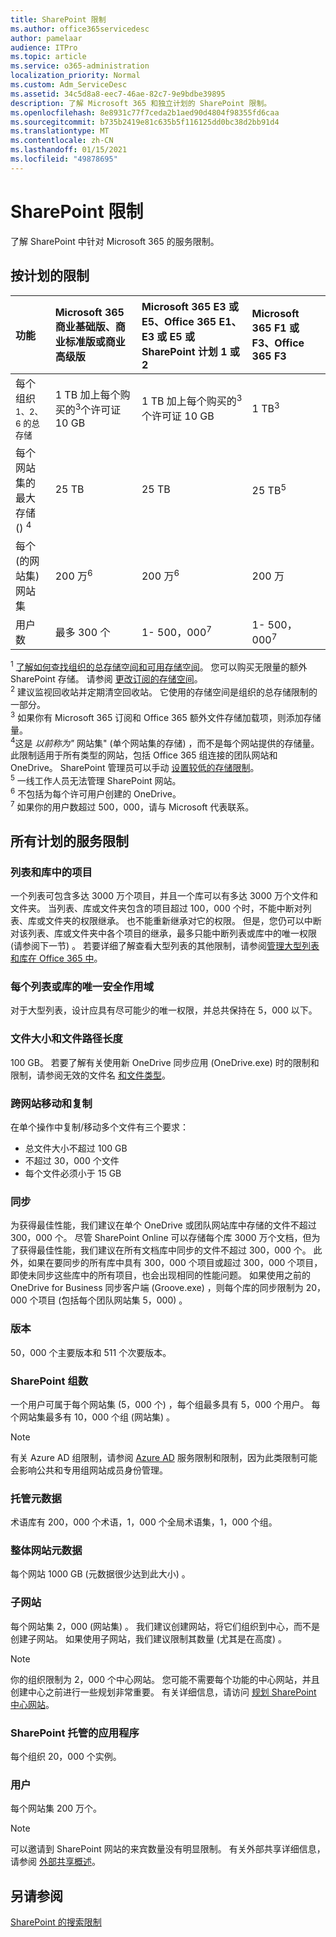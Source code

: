```yaml
---
title: SharePoint 限制
ms.author: office365servicedesc
author: pamelaar
audience: ITPro
ms.topic: article
ms.service: o365-administration
localization_priority: Normal
ms.custom: Adm_ServiceDesc
ms.assetid: 34c5d8a8-eec7-46ae-82c7-9e9bdbe39895
description: 了解 Microsoft 365 和独立计划的 SharePoint 限制。
ms.openlocfilehash: 8e8931c77f7ceda2b1aed90d4804f98355fd6caa
ms.sourcegitcommit: b735b2419e81c635b5f116125dd0bc38d2bb91d4
ms.translationtype: MT
ms.contentlocale: zh-CN
ms.lasthandoff: 01/15/2021
ms.locfileid: "49878695"
---
```

# <a name="sharepoint-limits"></a>SharePoint 限制

了解 SharePoint 中针对 Microsoft 365 的服务限制。
  
## <a name="limits-by-plan"></a>按计划的限制 

| 功能 | Microsoft 365 商业基础版、商业标准版或商业高级版 | Microsoft 365 E3 或 E5、Office 365 E1、E3 或 E5 或 SharePoint 计划 1 或 2 | Microsoft 365 F1 或 F3、Office 365 F3 |
|:-----|:-----|:-----|:-----|
|每个组织<sup>1、2、6 的总存储</sup> <br/> |1 TB 加上每个购买的<sup>3</sup>个许可证 10 GB  <br/> |1 TB 加上每个购买的<sup>3</sup>个许可证 10 GB <br/> |1 TB<sup>3</sup> <br/> |
|每个网站集的最大存储 () <sup>4</sup><br/> |25 TB <br/> |25 TB <br/> |25 TB<sup>5</sup> <br/> |
|每个 (的网站集) 网站集  <br/> |200 万<sup>6</sup> <br/> |200 万<sup>6</sup> <br/> |200 万<br/> |
|用户数  <br/> |最多 300 个  <br/> |1- 500，000<sup>7</sup> <br/> |1- 500，000<sup>7</sup> <br/> |
   
<sup>1</sup> [了解如何查找组织的总存储空间和可用存储空间](/sharepoint/manage-site-collection-storage-limits)。 您可以购买无限量的额外 SharePoint 存储。 请参阅 [更改订阅的存储空间](/office365/admin/subscriptions-and-billing/add-storage-space)。 
<br/><sup>2</sup> 建议监视回收站并定期清空回收站。 它使用的存储空间是组织的总存储限制的一部分。 
<br/> <sup>3</sup> 如果你有 Microsoft 365 订阅和 Office 365 额外文件存储加载项，则添加存储量。 
<br/> <sup>4</sup>这是 *以前称为"* 网站集" (单个网站集的存储) ，而不是每个网站提供的存储量。  此限制适用于所有类型的网站，包括 Office 365 组连接的团队网站和 OneDrive。 SharePoint 管理员可以手动 [设置较低的存储限制](/sharepoint/manage-site-collection-storage-limits#manage-individual-site-storage-limits)。 
<br/> <sup>5</sup> 一线工作人员无法管理 SharePoint 网站。 
<br/> <sup>6</sup> 不包括为每个许可用户创建的 OneDrive。 
<br/> <sup>7</sup> 如果你的用户数超过 500，000，请与 Microsoft 代表联系。 
  
## <a name="service-limits-for-all-plans"></a>所有计划的服务限制

### <a name="items-in-lists-and-libraries"></a>列表和库中的项目

一个列表可包含多达 3000 万个项目，并且一个库可以有多达 3000 万个文件和文件夹。 当列表、库或文件夹包含的项目超过 100，000 个时，不能中断对列表、库或文件夹的权限继承。 也不能重新继承对它的权限。 但是，您仍可以中断对该列表、库或文件夹中各个项目的继承，最多只能中断列表或库中的唯一权限 (请参阅下一节) 。 若要详细了解查看大型列表的其他限制，请参阅[管理大型列表和库在 Office 365 中](https://support.office.com/article/b4038448-ec0e-49b7-b853-679d3d8fb784)。

### <a name="unique-security-scopes-per-list-or-library"></a>每个列表或库的唯一安全作用域

对于大型列表，设计应具有尽可能少的唯一权限，并总共保持在 5，000 以下。

### <a name="file-size-and-file-path-length"></a>文件大小和文件路径长度

100 GB。 若要了解有关使用新 OneDrive 同步应用 (OneDrive.exe) 时的限制和限制，请参阅无效的文件名 [和文件类型](https://support.office.com/article/64883a5d-228e-48f5-b3d2-eb39e07630fa)。

### <a name="moving-and-copying-across-sites"></a>跨网站移动和复制

在单个操作中复制/移动多个文件有三个要求：

- 总文件大小不超过 100 GB
- 不超过 30，000 个文件
- 每个文件必须小于 15 GB

### <a name="sync"></a>同步

为获得最佳性能，我们建议在单个 OneDrive 或团队网站库中存储的文件不超过 300，000 个。 尽管 SharePoint Online 可以存储每个库 3000 万个文档，但为了获得最佳性能，我们建议在所有文档库中同步的文件不超过 300，000 个。 此外，如果在要同步的所有库中具有 300，000 个项目或超过 300，000 个项目，即使未同步这些库中的所有项目，也会出现相同的性能问题。 如果使用之前的 OneDrive for Business 同步客户端 (Groove.exe) ，则每个库的同步限制为 20，000 个项目 (包括每个团队网站集 5，000) 。

### <a name="versions"></a>版本

50，000 个主要版本和 511 个次要版本。

### <a name="sharepoint-groups"></a>SharePoint 组数

一个用户可属于每个网站集 (5，000 个) ，每个组最多具有 5，000 个用户。 每个网站集最多有 10，000 个组 (网站集) 。

> [!NOTE]
> 有关 Azure AD 组限制，请参阅 [Azure AD](https://docs.microsoft.com/azure/active-directory/users-groups-roles/directory-service-limits-restrictions) 服务限制和限制，因为此类限制可能会影响公共和专用组网站成员身份管理。

### <a name="managed-metadata"></a>托管元数据

术语库有 200，000 个术语，1，000 个全局术语集，1，000 个组。

### <a name="overall-site-metadata"></a>整体网站元数据

每个网站 1000 GB (元数据很少达到此大小) 。

### <a name="subsites"></a>子网站

每个网站集 2，000 (网站集) 。 我们建议创建网站，将它们组织到中心，而不是创建子网站。 如果使用子网站，我们建议限制其数量 (尤其是在高度) 。

> [!NOTE]
> 你的组织限制为 2，000 个中心网站。 您可能不需要每个功能的中心网站，并且创建中心之前进行一些规划非常重要。 有关详细信息，请访问 [规划 SharePoint 中心网站](https://docs.microsoft.com/sharepoint/planning-hub-sites)。

### <a name="sharepoint-hosted-applications"></a>SharePoint 托管的应用程序

每个组织 20，000 个实例。

### <a name="users"></a>用户

每个网站集 200 万个。

> [!NOTE]
> 可以邀请到 SharePoint 网站的来宾数量没有明显限制。 有关外部共享详细信息，请参阅 [外部共享概述](https://docs.microsoft.com/sharepoint/external-sharing-overview)。

## <a name="see-also"></a>另请参阅

[SharePoint 的搜索限制](https://docs.microsoft.com/sharepoint/search-limits)
